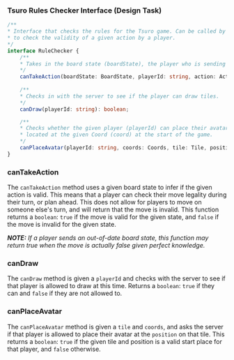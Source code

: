 ### Tsuro Rules Checker Interface (Design Task)

```ts
/**
* Interface that checks the rules for the Tsuro game. Can be called by a player, will ALWAYS be called by the referee
* to check the validity of a given action by a player.
*/
interface RuleChecker {
    /**
    * Takes in the board state (boardState), the player who is sending the action (playerId), and the action itself (action)
    */
    canTakeAction(boardState: BoardState, playerId: string, action: Action): boolean;
    
    /**
    * Checks in with the server to see if the player can draw tiles.
    */
    canDraw(playerId: string): boolean;

    /**
    * Checks whether the given player (playerId) can place their avatar in the given position (position) at the tile (tile) 
    * located at the given Coord (coord) at the start of the game.
    */
    canPlaceAvatar(playerId: string, coords: Coords, tile: Tile, position: Position): boolean;
}
```
### canTakeAction
The `canTakeAction` method uses a given board state to infer if the given action is valid. This means that a player can check their move legality during their turn, or plan ahead. This does not allow for players to move on someone else's turn, and will return that the move is invalid. This function returns a `boolean`: `true` if the move is valid for the given state, and `false` if the move is invalid for the given state.

_**NOTE:** If a player sends an out-of-date board state, this function may return true when the move is actually false given perfect knowledge._

### canDraw
The `canDraw` method is given a `playerId` and checks with the server to see if that player is allowed to draw at this time. Returns a `boolean`: `true` if they can and `false` if they are not allowed to.

### canPlaceAvatar
The `canPlaceAvatar` method is given a `tile` and `coords`, and asks the server if that player is allowed to place their avatar at the `position` on that tile. This returns a `boolean`: `true` if the given tile and position is a valid start place for that player, and `false` otherwise.

